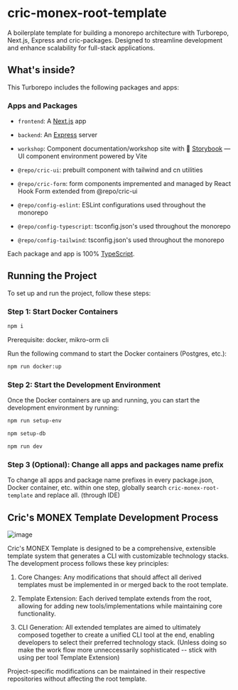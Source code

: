 # cric-monex-root-template

A boilerplate template for building a monorepo architecture with Turborepo, Next.js, Express and cric-packages. Designed to streamline development and enhance scalability for full-stack applications.

## What's inside?

This Turborepo includes the following packages and apps:

### Apps and Packages

- `frontend`: A [Next.js](https://nextjs.org/) app
- `backend`: An [Express](https://expressjs.com/) server
- `workshop`: Component documentation/workshop site with 📖 [Storybook](https://storybook.js.org/) — UI component environment powered by Vite

- `@repo/cric-ui`: prebuilt component with tailwind and cn utilities
- `@repo/cric-form`: form components impremented and managed by React Hook Form extended from @repo/cric-ui
- `@repo/config-eslint`: ESLint configurations used throughout the monorepo
- `@repo/config-typescript`: tsconfig.json's used throughout the monorepo
- `@repo/config-tailwind`: tsconfig.json's used throughout the monorepo

Each package and app is 100% [TypeScript](https://www.typescriptlang.org/).

## Running the Project

To set up and run the project, follow these steps:

### Step 1: Start Docker Containers

```bash
npm i
```

Prerequisite: docker, mikro-orm cli

Run the following command to start the Docker containers (Postgres, etc.):

```bash
npm run docker:up
```

### Step 2: Start the Development Environment

Once the Docker containers are up and running, you can start the development environment by running:

```bash
npm run setup-env
```

```bash
npm setup-db
```

```bash
npm run dev
```

### Step 3 (Optional): Change all apps and packages name prefix

To change all apps and package name prefixes in every package.json, Docker container, etc. within one step, globally search `cric-monex-root-template` and replace all. (through IDE)

## Cric's MONEX Template Development Process
![image](https://github.com/user-attachments/assets/79f526de-17a0-4a08-afc1-2ee88d4ebed2)

Cric's MONEX Template is designed to be a comprehensive, extensible template system that generates a CLI with customizable technology stacks. The development process follows these key principles:

1. Core Changes: Any modifications that should affect all derived templates must be implemented in or merged back to the root template.

2. Template Extension: Each derived template extends from the root, allowing for adding new tools/implementations while maintaining core functionality.

3. CLI Generation: All extended templates are aimed to ultimately composed together to create a unified CLI tool at the end, enabling developers to select their preferred technology stack. (Unless doing so make the work flow more unneccessarily sophisticated -- stick with using per tool Template Extension)

Project-specific modifications can be maintained in their respective repositories without affecting the root template.
